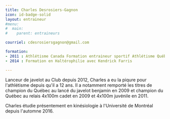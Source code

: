 ```yaml
---
title: Charles Desrosiers-Gagnon
icon: id-badge-solid
layout: entraineur
#menu:
#  main:
#    parent: entraineurs

courriel: cdesrosiersgagnon@gmail.com

formation:
- 2011 : Athlétisme Canada Formation entraineur sportif Athlétisme Québec/NCCP
- 2014 : Formation en Haltérophilie avec Kendrick Farris

---
```


Lanceur de javelot au Club depuis 2012, Charles a eu la piqure pour l'athlétisme depuis qu'il a 12 ans. Il a notamment remporté les titres de champion du Québec au lancé du javelot benjamin en 2009 et champion du Québec au relais 4x100m cadet en 2009 et 4x100m juvénile en 2011.

Charles étudie présentement en kinésiologie à l'Université de Montréal depuis l'automne 2016.
